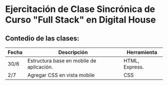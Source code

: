 
# **Ejercitación de Clase Sincrónica de Curso "Full Stack" en Digital House**

## Contedio de las clases:

Fecha | Descripción | Herramienta
----- | ----------- | -----------
30/6 | Estructura base en mobile de aplicación. | HTML, Express.
2/7 | Agregar CSS en vista mobile | CSS